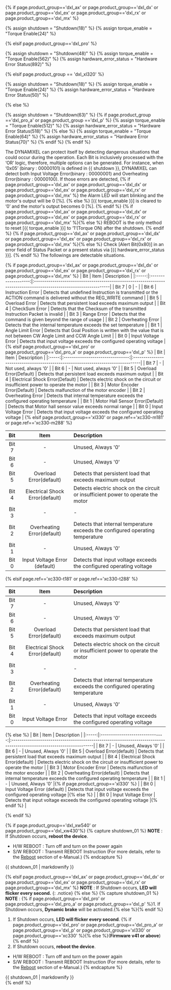 <!--
AX,EX,DX,RX Series : Shutdown [18], Torque Enable [24]
X-Series: Shutdown [63], Torque Enable [64]
PRO-Series: Shutdown [48], Torque Enable [562]
PRO+ Series: Shutdown [63], Torque Enable [512]
Revision: PRO+ > DYNAMIXEL-P.
-->

{% if page.product_group=='dxl_ax' or page.product_group=='dxl_dx' or page.product_group=='dxl_ex' or page.product_group=='dxl_rx' or page.product_group=='dxl_mx' %}

{% assign shutdown = "Shutdown(18)" %}
{% assign torque_enable = "Torque Enable(24)" %}

{% elsif page.product_group=='dxl_pro' %}

{% assign shutdown = "Shutdown(48)" %}
{% assign torque_enable = "Torque Enable(562)" %}
{% assign hardware_error_status = "Hardware Error Status(892)" %}

{% elsif page.product_group == 'dxl_xl320' %}

{% assign shutdown = "Shutdown(18)" %}
{% assign torque_enable = "Torque Enable(24)" %}
{% assign hardware_error_status = "Hardware Error Status(50)" %}

{% else %} <!-- X / MX 2.0 / P / PRO(A)-->

{% assign shutdown = "Shutdown(63)" %}
  {% if page.product_group =='dxl_pro_a' or page.product_group =='dxl_p' %}
    {% assign torque_enable = "Torque Enable(512)" %}
    {% assign hardware_error_status = "Hardware Error Status(518)" %}
  {% else %}
    {% assign torque_enable = "Torque Enable(64)" %}
    {% assign hardware_error_status = "Hardware Error Status(70)" %}
  {% endif %}
{% endif %}

The DYNAMIXEL can protect itself by detecting dangerous situations that could occur during the operation.
Each Bit is inclusively processed with the ‘OR’ logic, therefore, multiple options can be generated.
For instance, when ‘0x05’ (binary : 00000101) is defined in {{ shutdown }}, DYNAMIXEL can detect both Input Voltage Error(binary : 00000001) and Overheating Error(binary : 00000100).
If those errors are detected, {% if page.product_group=='dxl_ax' or page.product_group=='dxl_dx' or page.product_group=='dxl_ex' or page.product_group=='dxl_rx' or page.product_group=='dxl_mx' %} the Alarm LED will start blinking and the motor's output will be 0 [%]. {% else %} [{{ torque_enable }}] is cleared to ‘0’ and the motor's output becomes 0 [%].
{% endif %}
{% if page.product_group=='dxl_ax' or page.product_group=='dxl_dx' or page.product_group=='dxl_ex' or page.product_group=='dxl_rx' or page.product_group=='dxl_mx' %}{% else %}
REBOOT is the only method to reset [{{ torque_enable }}] to ‘1’(Torque ON) after the shutdown.
{% endif %}
{% if page.product_group=='dxl_ax' or page.product_group=='dxl_dx' or page.product_group=='dxl_ex' or page.product_group=='dxl_rx' or page.product_group=='dxl_mx' %}{% else %} Check [Alert Bit(0x80)] in an error field of Status Packet or a present status via [{{ hardware_error_status }}]. {% endif %} The followings are detectable situations.

{% if page.product_group=='dxl_ax' or page.product_group=='dxl_dx' or page.product_group=='dxl_ex' or page.product_group=='dxl_rx' or page.product_group=='dxl_mx' %}
|  Bit  |        Item         | Description                                                                                                        |
|:-----:|:-------------------:|:-------------------------------------------------------------------------------------------------------------------|
| Bit 7 |          0          | -                                                                                                                  |
| Bit 6 |  Instruction Error  | Detects that undefined Instruction is transmitted or the ACTION command is delivered without the REG_WRITE command |
| Bit 5 |   Overload Error    | Detects that persistent load exceeds maximum output                                                                |
| Bit 4 |   CheckSum Error    | Detects that the Checksum of the transmitted Instruction Packet is invalid                                         |
| Bit 3 |     Range Error     | Detects that the command is given beyond the range of usage                                                        |
| Bit 2 |  Overheating Error  | Detects that the internal temperature exceeds the set temperature                                                  |
| Bit 1 |  Angle Limit Error  | Detects that Goal Position is written with the value that is not between CW Angle Limit and CCW Angle Limit        |
| Bit 0 | Input Voltage Error | Detects that input voltage exceeds the configured operating voltage                                                |
{% elsif page.product_group=='dxl_pro' or page.product_group=='dxl_pro_a' or page.product_group=='dxl_p' %}
|  Bit  |               Item               | Description                                                                      |
|:-----:|:--------------------------------:|:---------------------------------------------------------------------------------|
| Bit 7 |                -                 | Not used, always '0'                                                             |
| Bit 6 |                -                 | Not used, always '0'                                                             |
| Bit 5 |     Overload Error(Default)      | Detects that persistent load exceeds maximum output                              |
| Bit 4 | Electrical Shock Error(Default)  | Detects electric shock on the circuit or insufficient power to operate the motor |
| Bit 3 |   Motor Encoder Error(Default)   | Detects malfunction of the motor encoder                                         |
| Bit 2 |        Overheating Error         | Detects that internal temperature exceeds the configured operating temperature   |
| Bit 1 | Motor Hall Sensor Error(Default) | Detects that Motor hall sensor value exceeds normal range                        |
| Bit 0 |       Input Voltage Error        | Detects that input voltage exceeds the configured operating voltage              |
{% elsif page.product_group=='xl330' or page.ref=='xc330-m181' or page.ref=='xc330-m288' %}

|  Bit  |              Item               | Description                                                                      |
|:-----:|:-------------------------------:|:---------------------------------------------------------------------------------|
| Bit 7 |                -                | Unused, Always '0'                                                               |
| Bit 6 |                -                | Unused, Always '0'                                                               |
| Bit 5 |     Overload Error(default)     | Detects that persistent load that exceeds maximum output                         |
| Bit 4 | Electrical Shock Error(default) | Detects electric shock on the circuit or insufficient power to operate the motor |
| Bit 3 |                -                | -                                                                                |
| Bit 2 |   Overheating Error(default)    | Detects that internal temperature exceeds the configured operating temperature   |
| Bit 1 |                -                | Unused, Always '0'                                                               |
| Bit 0 |  Input Voltage Error (default)  | Detects that input voltage exceeds the configured operating voltage              |

{% elsif page.ref=='xc330-t181' or page.ref=='xc330-t288' %}

|  Bit  |              Item               | Description                                                                      |
|:-----:|:-------------------------------:|:---------------------------------------------------------------------------------|
| Bit 7 |                -                | Unused, Always '0'                                                               |
| Bit 6 |                -                | Unused, Always '0'                                                               |
| Bit 5 |     Overload Error(default)     | Detects that persistent load that exceeds maximum output                         |
| Bit 4 | Electrical Shock Error(default) | Detects electric shock on the circuit or insufficient power to operate the motor |
| Bit 3 |                -                | -                                                                                |
| Bit 2 |    Overheating Error(default)   | Detects that internal temperature exceeds the configured operating temperature   |
| Bit 1 |                -                | Unused, Always '0'                                                               |
| Bit 0 |       Input Voltage Error       | Detects that input voltage exceeds the configured operating voltage              |

{% else %}
|  Bit  |              Item               | Description                                                                                                           |
|:-----:|:-------------------------------:|:----------------------------------------------------------------------------------------------------------------------|
| Bit 7 |                -                | Unused, Always '0'                                                                                                    |
| Bit 6 |                -                | Unused, Always '0'                                                                                                    |
| Bit 5 |     Overload Error(default)     | Detects that persistent load that exceeds maximum output                                                              |
| Bit 4 | Electrical Shock Error(default) | Detects electric shock on the circuit or insufficient power to operate the motor                                      |
| Bit 3 |       Motor Encoder Error       | Detects malfunction of the motor encoder                                                                              |
| Bit 2 |   Overheating Error(default)    | Detects that internal temperature exceeds the configured operating temperature                                        |
| Bit 1 |                -                | Unused, Always '0'                                                              |{% if page.product_group=='xl330' %} |
| Bit 0 |  Input Voltage Error (default)  | Detects that input voltage exceeds the configured operating voltage                   |{% else %}                     |
| Bit 0 |       Input Voltage Error       | Detects that input voltage exceeds the configured operating voltage                   |{% endif %}                    |

{% endif %}

{% if page.product_group=='dxl_xw540' or page.product_group=='dxl_xw430'%}
{% capture shutdown_01 %}
**NOTE** : If Shutdown occurs, **reboot the device**.
- H/W REBOOT : Turn off and turn on the power again
- S/W REBOOT : Transmit REBOOT Instruction (For more details, refer to the [Reboot](/docs/en/dxl/protocol2/#reboot) section of e-Manual.)
{% endcapture %}
<div class="notice">{{ shutdown_01 | markdownify }}</div>

{% elsif page.product_group=='dxl_ax' or page.product_group=='dxl_dx' or page.product_group=='dxl_ex' or page.product_group=='dxl_rx' or page.product_group=='dxl_mx' %}
**NOTE** : If Shutdown occurs, **LED will flicker every second.**
{: .notice}
{% else %}
{% capture shutdown_01 %}
**NOTE** :
{% if page.product_group=='dxl_pro' or page.product_group=='dxl_pro_a' or page.product_group=='dxl_p' %}1. If Shutdown occurs, **Dynamic brake** will be activated.{% else %}{% endif %}
1. If Shutdown occurs, **LED will flicker every second**. {% if page.product_group=='dxl_pro' or page.product_group=='dxl_pro_a' or page.product_group=='dxl_p' or page.product_group=='xl330' or page.product_group=='xc330' %}{% else %}(**Firmware v41 or above**){% endif %}
2. If Shutdown occurs, **reboot the device**.
- H/W REBOOT : Turn off and turn on the power again
- S/W REBOOT : Transmit REBOOT Instruction (For more details, refer to the [Reboot](/docs/en/dxl/protocol2/#reboot) section of e-Manual.)
{% endcapture %}
<div class="notice">{{ shutdown_01 | markdownify }}</div>
{% endif %}

[Shutdown(18)]: #shutdown
[Shutdown(48)]: #shutdown
[Shutdown(63)]: #shutdown
[Torque Enable(24)]: #torque-enable
[Torque Enable(64)]: #torque-enable
[Torque Enable(512)]: #torque-enable
[Torque Enable(562)]: #torque-enable
[Hardware Error Status(70)]: #hardware-error-status
[Hardware Error Status(518)]: #hardware-error-status
[Hardware Error Status(892)]: #hardware-error-status
